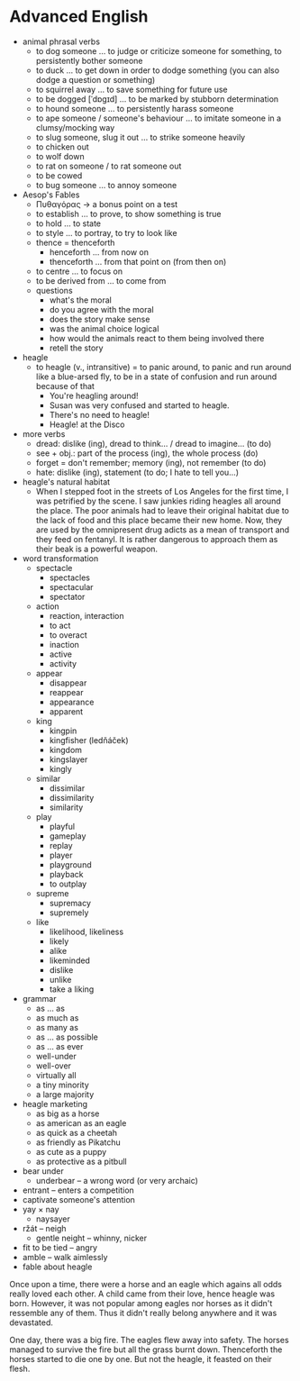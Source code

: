 # Advanced English

- animal phrasal verbs
	- to dog someone … to judge or criticize someone for something, to persistently bother someone
	- to duck … to get down in order to dodge something (you can also dodge a question or something)
	- to squirrel away … to save something for future use
	- to be dogged \[ˈdɒgɪd\] … to be marked by stubborn determination
	- to hound someone … to persistently harass someone
	- to ape someone / someone's behaviour … to imitate someone in a clumsy/mocking way
	- to slug someone, slug it out … to strike someone heavily
	- to chicken out
	- to wolf down
	- to rat on someone / to rat someone out
	- to be cowed
	- to bug someone … to annoy someone
- Aesop's Fables
	- Πυθαγόρας → a bonus point on a test
	- to establish … to prove, to show something is true
	- to hold … to state
	- to style … to portray, to try to look like
	- thence = thenceforth
		- henceforth … from now on
		- thenceforth … from that point on (from then on)
	- to centre … to focus on
	- to be derived from … to come from
	- questions
		- what's the moral
		- do you agree with the moral
		- does the story make sense
		- was the animal choice logical
		- how would the animals react to them being involved there
		- retell the story
- heagle
	- to heagle (v., intransitive) = to panic around, to panic and run around like a blue-arsed fly, to be in a state of confusion and run around because of that
		- You're heagling around!
		- Susan was very confused and started to heagle.
		- There's no need to heagle!
		- Heagle! at the Disco
- more verbs
	- dread: dislike (ing), dread to think… / dread to imagine… (to do)
	- see + obj.: part of the process (ing), the whole process (do)
	- forget = don't remember; memory (ing), not remember (to do)
	- hate: dislike (ing), statement (to do; I hate to tell you…)
- heagle's natural habitat
	- When I stepped foot in the streets of Los Angeles for the first time, I was petrified by the scene. I saw junkies riding heagles all around the place. The poor animals had to leave their original habitat due to the lack of food and this place became their new home. Now, they are used by the omnipresent drug adicts as a mean of transport and they feed on fentanyl. It is rather dangerous to approach them as their beak is a powerful weapon.
- word transformation
	- spectacle
		- spectacles
		- spectacular
		- spectator
	- action
		- reaction, interaction
		- to act
		- to overact
		- inaction
		- active
		- activity
	- appear
		- disappear
		- reappear
		- appearance
		- apparent
	- king
		- kingpin
		- kingfisher (ledňáček)
		- kingdom
		- kingslayer
		- kingly
	- similar
		- dissimilar
		- dissimilarity
		- similarity
	- play
		- playful
		- gameplay
		- replay
		- player
		- playground
		- playback
		- to outplay
	- supreme
		- supremacy
		- supremely
	- like
		- likelihood, likeliness
		- likely
		- alike
		- likeminded
		- dislike
		- unlike
		- take a liking
- grammar
	- as … as
	- as much as
	- as many as
	- as … as possible
	- as … as ever
	- well-under
	- well-over
	- virtually all
	- a tiny minority
	- a large majority
- heagle marketing
	- as big as a horse
	- as american as an eagle
	- as quick as a cheetah
	- as friendly as Pikatchu
	- as cute as a puppy
	- as protective as a pitbull
- bear under
	- underbear – a wrong word (or very archaic)
- entrant – enters a competition
- captivate someone's attention
- yay × nay
	- naysayer
- ržát – neigh
	- gentle neight – whinny, nicker
- fit to be tied – angry
- amble – walk aimlessly
- fable about heagle

Once upon a time, there were a horse and an eagle which agains all odds really loved each other. A child came from their love, hence heagle was born. However, it was not popular among eagles nor horses as it didn't ressemble any of them. Thus it didn't really belong anywhere and it was devastated.

One day, there was a big fire. The eagles flew away into safety. The horses managed to survive the fire but all the grass burnt down. Thenceforth the horses started to die one by one. But not the heagle, it feasted on their flesh.
